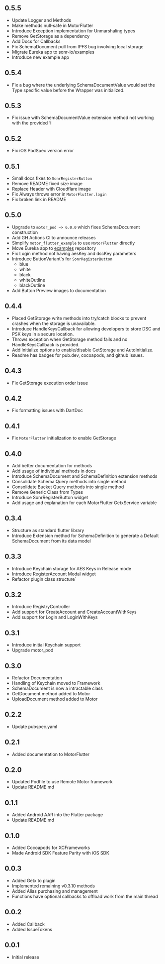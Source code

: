 ## 0.5.5
* Update Logger and Methods
* Make methods null-safe in MotorFlutter
* Introduce Exception implementation for Unmarshaling types
* Remove GetStorage as a dependency
* Add Docs for Callbacks
* Fix SchemaDocument pull from IPFS bug involving local storage
* Migrate Eureka app to sonr-io/examples
* Introduce new example app

## 0.5.4
* Fix a bug where the underlying SchemaDocumentValue would set the Type specific value before the Wrapper was initialized.
## 0.5.3
* Fix issue with SchemaDocumentValue extension method not working with the provided `T`

## 0.5.2
* Fix iOS PodSpec version error

## 0.5.1
* Small docs fixes to `SonrRegisterButton`
* Remove README fixed size image
* Replace Header with Cloudflare image
* Fix Always throws error in `MotorFlutter.login`
* Fix broken link in README

## 0.5.0
* Upgrade to `motor_pod ~> 6.0.0` which fixes SchemaDocument construction
* Add GH Actions CI to announce releases
* Simplify `motor_flutter_example` to use `MotorFlutter` directly
* Move Eureka app to [examples](https://github.com/sonr-io/examples) repository
* Fix Login method not having aesKey and dscKey parameters
* Introduce ButtonVariant's for `SonrRegisterButton`
  * blue
  * white
  * black
  * whiteOutline
  * blackOutline
* Add Button Preview images to documentation

## 0.4.4
* Placed GetStorage write methods into try/catch blocks to prevent crashes when the storage is unavailable.
* Introduce HandleKeysCallback for allowing developers to store DSC and PSK keys in a secure location.
* Throws exception when GetStorage method fails and no HandleKeysCallback is provided.
* Add Initialize options to enable/disable GetStorage and AutoInitialize.
* Readme has badges for pub.dev, cocoapods, and github issues.

## 0.4.3
* Fix GetStorage execution order issue

## 0.4.2
* Fix formatting issues with DartDoc

## 0.4.1
* Fix `MotorFlutter` initialization to enable GetStorage

## 0.4.0
* Add better documentation for methods
* Add usage of individual methods in docs
* Introduce SchemaDocument and SchemaDefinition extension methods
* Consolidate Schema Query methods into single method
* Consolidate Bucket Query methods into single method
* Remove Generic Class from Types
* Introduce SonrRegisterButton widget
* Add usage and explanation for each MotorFlutter GetxService variable

## 0.3.4
* Structure as standard flutter library
* Introduce Extension method for SchemaDefinition to generate a Default SchemaDocument from its data model

## 0.3.3
* Introduce Keychain storage for AES Keys in Release mode
* Introduce RegisterAccount Modal widget
* Refactor plugin class structure`

## 0.3.2
* Introduce RegistryController
* Add support for CreateAccount and CreateAccountWithKeys
* Add support for Login and LoginWithKeys

## 0.3.1
* Introduce initial Keychain support
* Upgrade motor_pod

## 0.3.0
* Refactor Documentation
* Handling of Keychain moved to Framework
* SchemaDocument is now a intractable class
* GetDocument method added to Motor
* UploadDocument method added to Motor

## 0.2.2
* Update pubspec.yaml
## 0.2.1
* Added documentation to MotorFlutter

## 0.2.0
* Updated Podfile to use Remote Motor framework
* Update README.md

## 0.1.1
* Added Android AAR into the Flutter package
* Update README.md

## 0.1.0
* Added Cocoapods for XCFrameworks
* Made Android SDK Feature Parity with iOS SDK

## 0.0.3

* Added Getx to plugin
* Implemented remaining v0.3.10 methods
* Added Alias purchasing and management
* Functions have optional callbacks to offload work from the main thread

## 0.0.2

* Added Callback
* Added IssueTokens

## 0.0.1

* Initial release
